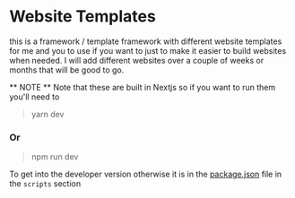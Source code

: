 # Website Templates

this is a framework / template framework with different website templates for me and you to use if you want to just to make it easier to build websites when needed. I will add different websites over a couple of weeks or months that will be good to go. 


** NOTE **
Note that these are built in Nextjs so if you want to run them you'll need to
> yarn dev
### Or
> npm run dev

To get into the developer version otherwise it is in the [package.json](https://github.com/linkone1/website-templates/blob/main/package.json) file
in the `scripts` section
